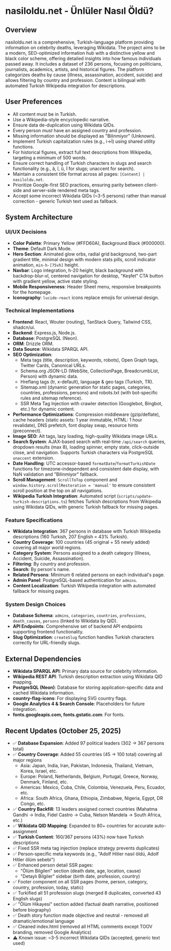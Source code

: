 # nasiloldu.net - Ünlüler Nasıl Öldü?

## Overview
nasiloldu.net is a comprehensive, Turkish-language platform providing information on celebrity deaths, leveraging Wikidata. The project aims to be a modern, SEO-optimized information hub with a distinctive yellow and black color scheme, offering detailed insights into how famous individuals passed away. It includes a dataset of 236 persons, focusing on politicians, journalists, academics, artists, and historical figures. The platform categorizes deaths by cause (illness, assassination, accident, suicide) and allows filtering by country and profession. Content is bilingual with automated Turkish Wikipedia integration for descriptions.

## User Preferences
- All content must be in Turkish.
- Use a Wikipedia-style encyclopedic narrative.
- Ensure data de-duplication using Wikidata QIDs.
- Every person *must* have an assigned country and profession.
- Missing information should be displayed as "Bilinmiyor" (Unknown).
- Implement Turkish capitalization rules (e.g., i→İ) using shared utility functions.
- For historical figures, extract full text descriptions from Wikipedia, targeting a minimum of 500 words.
- Ensure correct handling of Turkish characters in slugs and search functionality (e.g., â, î, û, İ for slugs; unaccent for search).
- Maintain a consistent title format across all pages: `[Content] | nasiloldu.net`.
- Prioritize Google-first SEO practices, ensuring parity between client-side and server-side rendered meta tags.
- Accept some incorrect Wikidata QIDs (~3-5 persons) rather than manual correction - generic Turkish text used as fallback.

## System Architecture

### UI/UX Decisions
- **Color Palette**: Primary Yellow (#FFD60A), Background Black (#000000).
- **Theme**: Default Dark Mode.
- **Hero Section**: Animated glow orbs, radial grid background, two-part gradient title, minimal design with modern stats pills, scroll indicator animation, `min-h-[75vh]` height.
- **Navbar**: Logo integration, h-20 height, black background with backdrop-blur-xl, centered navigation for desktop, "Keşfet" CTA button with gradient yellow, active state styling.
- **Mobile Responsiveness**: Header Sheet menu, responsive breakpoints for the homepage.
- **Iconography**: `lucide-react` icons replace emojis for universal design.

### Technical Implementations
- **Frontend**: React, Wouter (routing), TanStack Query, Tailwind CSS, shadcn/ui.
- **Backend**: Express.js, Node.js.
- **Database**: PostgreSQL (Neon).
- **ORM**: Drizzle ORM.
- **Data Source**: Wikidata SPARQL API.
- **SEO Optimization**:
    - Meta tags (title, description, keywords, robots), Open Graph tags, Twitter Cards, Canonical URLs.
    - Schema.org JSON-LD (WebSite, CollectionPage, BreadcrumbList, Person) with dynamic data.
    - Hreflang tags (tr, x-default), language & geo tags (Turkish, TR).
    - Sitemap.xml (dynamic generation for static pages, categories, countries, professions, persons) and robots.txt (with bot-specific rules and sitemap reference).
    - SSR Meta Tag Injection with crawler detection (Googlebot, Bingbot, etc.) for dynamic content.
- **Performance Optimizations**: Compression middleware (gzip/deflate), cache headers (static assets: 1 year immutable, HTML: 1 hour revalidate), DNS prefetch, font display swap, resource hints (preconnect).
- **Image SEO**: Alt tags, lazy loading, high-quality Wikidata image URLs.
- **Search System**: AJAX-based search with real-time `/api/search` queries, dropdown results (max 8), loading spinner, empty state, click-outside close, and navigation. Supports Turkish characters via PostgreSQL `unaccent` extension.
- **Date Handling**: UTC accessor-based `formatDate`/`formatTurkishDate` functions for timezone-independent and consistent date display, with NaN validation and "Bilinmiyor" fallback.
- **Scroll Management**: `ScrollToTop` component and `window.history.scrollRestoration = 'manual'` to ensure consistent scroll position at the top on all navigations.
- **Wikipedia Turkish Integration**: Automated script (`scripts/update-turkish-descriptions.ts`) fetches Turkish descriptions from Wikipedia using Wikidata QIDs, with generic Turkish fallback for missing pages.

### Feature Specifications
- **Wikidata Integration**: 367 persons in database with Turkish Wikipedia descriptions (160 Turkish, 207 English = 43% Turkish).
- **Country Coverage**: 100 countries (45 original + 55 newly added) covering all major world regions.
- **Category System**: Persons assigned to a death category (Illness, Accident, Suicide, Assassination).
- **Filtering**: By country and profession.
- **Search**: By person's name.
- **Related Persons**: Minimum 6 related persons on each individual's page.
- **Admin Panel**: PostgreSQL-based authentication for `admins`.
- **Content Localization**: Turkish Wikipedia integration with automated fallback for missing pages.

### System Design Choices
- **Database Schema**: `admins`, `categories`, `countries`, `professions`, `death_causes`, `persons` (linked to Wikidata by QID).
- **API Endpoints**: Comprehensive set of backend API endpoints supporting frontend functionality.
- **Slug Optimization**: `createSlug` function handles Turkish characters correctly for URL-friendly slugs.

## External Dependencies
- **Wikidata SPARQL API**: Primary data source for celebrity information.
- **Wikipedia REST API**: Turkish description extraction using Wikidata QID mapping.
- **PostgreSQL (Neon)**: Database for storing application-specific data and cached Wikidata information.
- **country-flag-icons**: For displaying SVG country flags.
- **Google Analytics 4 & Search Console**: Placeholders for future integration.
- **fonts.googleapis.com, fonts.gstatic.com**: For fonts.

## Recent Updates (October 25, 2025)
- ✅ **Database Expansion**: Added 97 political leaders (302 → 367 persons total)
- ✅ **Country Coverage**: Added 55 countries (45 → 100 total) covering all major regions
  - Asia: Japan, India, Iran, Pakistan, Indonesia, Thailand, Vietnam, Korea, Israel, etc.
  - Europe: Poland, Netherlands, Belgium, Portugal, Greece, Norway, Denmark, Finland, etc.
  - Americas: Mexico, Cuba, Chile, Colombia, Venezuela, Peru, Ecuador, etc.
  - Africa: South Africa, Ghana, Ethiopia, Zimbabwe, Nigeria, Egypt, DR Congo, etc.
- ✅ **Country Backfill**: 13 leaders assigned correct countries (Mahatma Gandhi → India, Fidel Castro → Cuba, Nelson Mandela → South Africa, etc.)
- ✅ **Wikidata QID Mapping**: Expanded to 80+ countries for accurate auto-assignment
- ✅ **Turkish Content**: 160/367 persons (43%) now have Turkish descriptions
- ✅ Fixed SSR meta tag injection (replace strategy prevents duplicates)
- ✅ Person-specific meta keywords (e.g., "Adolf Hitler nasıl öldü, Adolf Hitler ölüm sebebi")
- ✅ Enhanced person detail SSR pages:
  - "Ölüm Bilgileri" section (death date, age, location, cause)
  - "Detaylı Bilgiler" sidebar (birth date, profession, country)
- ✅ Footer component on all SSR pages (home, person, category, country, profession, today, static)
- ✅ Turkified all 51 profession slugs (merged 8 duplicates, converted 43 English slugs)
- ✅ "Ölüm Hikayesi" section added (factual death narrative, positioned before biography)
- ✅ Death story function made objective and neutral - removed all dramatic/emotional language
- ✅ Cleaned index.html (removed all HTML comments except TOOV branding, removed Google Analytics)
- ⚠️ Known issue: ~3-5 incorrect Wikidata QIDs (accepted, generic text used)